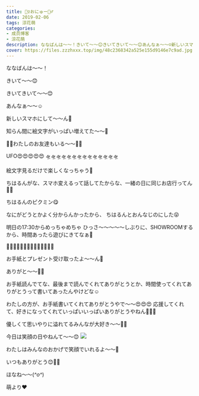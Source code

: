 ```yaml
---
title: 🧚‍♀️おにゅー🧚‍♂️
date: 2019-02-06
tags: 涼花萌
categories: 
- 成员博客
- 涼花萌
description: ななばんは〜〜！きいて〜〜😊きいてきいて〜〜😊あんなぁ〜〜☺️新しいスマホにして〜〜ん🥳知らん間に絵文字がいっぱい増えてた〜〜🤪...
cover: https://files.zzzhxxx.top/img/48c2368342a525e155d9146e7c9ad.jpg 
---
```





ななばんは〜〜！





きいて〜〜😊


きいてきいて〜〜😊






あんなぁ〜〜☺️


新しいスマホにして〜〜ん🥳






知らん間に絵文字がいっぱい増えてた〜〜🤪








🧚‍♀️わたしのお友達もいる〜〜🧚‍♂️






UFO😍😍😍😍😍
🛸🛸🛸🛸🛸🛸🛸🛸🛸🛸🛸🛸🛸🛸





絵文字見るだけで楽しくなっちゃう🤩











ちはるんがな、スマホ変えるって話してたからな、一緒の日に同じお店行ってん💓💓






ちはるんのピクミン😋




なにがどうとかよく分からんかったから、
ちはるんとおんなじのにした😝







明日の17:30からめっちゃめちゃ
ひっさ〜〜〜〜〜しぶりに、SHOWROOMするから、時間あったら遊びにきてなぁ🥰










💌🎁💌🎁💌🎁💌🎁💌🎁💌🎁💌🎁


お手紙とプレゼント受け取ったよ〜〜ん🎈

ありがと〜〜💓💓




お手紙読んでてな、最後まで読んでくれてありがとうとか、時間使ってくれてありがとうって書いてあったんやけどな☺️

わたしの方が、お手紙書いてくれてありがとうやで〜〜😍😍😍
応援してくれて、好きになってくれていっぱいいっぱいありがとうやねん🥰🥰🥰


優しくて思いやりに溢れてるみんなが大好き〜〜💓💓



今日は笑顔の日やねんて〜〜😊
![](https://files.zzzhxxx.top/img/48c2368342a525e155d9146e7c9ad.jpg)





わたしはみんなのおかげで笑顔でいれるよ〜〜💓


いつもありがとう😊💓💓






ほなね〜〜(*^o^*)



萌より❤︎


